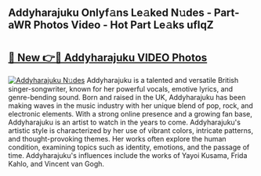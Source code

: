 ## Addyharajuku Onlyf𝚊ns Le𝚊ked N𝚞des - Part-aWR Photos Video - Hot Part Le𝚊ks ufIqZ

# <h2><a href="http://ac42550.deff.icu/?id=Addyharajuku">🔗 New 👉🔴 Addyharajuku VIDEO Photos</a></h2>

[![Addyharajuku N𝚞des](https://i.imgur.com/rIISA9y.gif)](http://ac42550.deff.icu/?id=Addyharajuku)
Addyharajuku is a talented and versatile British singer-songwriter, known for her powerful vocals, emotive lyrics, and genre-bending sound. Born and raised in the UK, Addyharajuku has been making waves in the music industry with her unique blend of pop, rock, and electronic elements. With a strong online presence and a growing fan base, Addyharajuku is an artist to watch in the years to come. Addyharajuku's artistic style is characterized by her use of vibrant colors, intricate patterns, and thought-provoking themes. Her works often explore the human condition, examining topics such as identity, emotions, and the passage of time. Addyharajuku's influences include the works of Yayoi Kusama, Frida Kahlo, and Vincent van Gogh.
